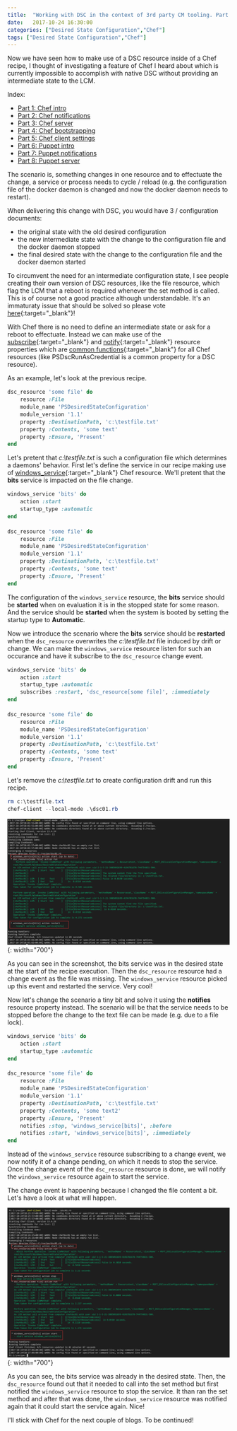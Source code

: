 ```yaml
---
title:  "Working with DSC in the context of 3rd party CM tooling. Part 2: Chef Notifications"
date:   2017-10-24 16:30:00
categories: ["Desired State Configuration","Chef"]
tags: ["Desired State Configuration","Chef"]
---
```


Now we have seen how to make use of a DSC resource inside of a Chef recipe, I thought of investigating a feature of Chef I heard about which is currently impossible to accomplish with native DSC without providing an intermediate state to the LCM.

Index:

* [Part 1: Chef intro](http://bgelens.nl/working-with-dsc-in-the-context-of-3rd-party-cm-tooling-part-1-chef-intro)
* [Part 2: Chef notifications](http://bgelens.nl/working-with-dsc-in-the-context-of-3rd-party-cm-tooling-part-2-chef-notifications/)
* [Part 3: Chef server](http://bgelens.nl/working-with-dsc-in-the-context-of-3rd-party-cm-tooling-part-3-chef-server/)
* [Part 4: Chef bootstrapping](http://bgelens.nl/working-with-dsc-in-the-context-of-3rd-party-cm-tooling-part-4-chef-bootstrap/)
* [Part 5: Chef client settings](http://bgelens.nl/working-with-dsc-in-the-context-of-3rd-party-cm-tooling-part-5-chef-clientsettings/)
* [Part 6: Puppet intro](http://bgelens.nl/working-with-dsc-in-the-context-of-3rd-party-cm-tooling-part-6-puppet-intro/)
* [Part 7: Puppet notifications](http://bgelens.nl/working-with-dsc-in-the-context-of-3rd-party-cm-tooling-part-7-puppnotificationset/)
* [Part 8: Puppet server](http://bgelens.nl/working-with-dsc-in-the-context-of-3rd-party-cm-tooling-part-8-puppet-server/)

The scenario is, something changes in one resource and to effectuate the change, a service or process needs to cycle / reload (e.g. the configuration file of the docker daemon is changed and now the docker daemon needs to restart).

When delivering this change with DSC, you would have 3 / configuration documents:

* the original state with the old desired configuration
* the new intermediate state with the change to the configuration file and the docker daemon stopped
* the final desired state with the change to the configuration file and the docker daemon started

To circumvent the need for an intermediate configuration state, I see people creating their own version of DSC resources, like the file resource, which flag the LCM that a reboot is required whenever the set method is called. This is of course not a good practice although understandable. It's an immaturaty issue that should be solved so please vote [here](https://windowsserver.uservoice.com/forums/301869-powershell/suggestions/11088639-enable-service-restart-and-similar-scenarios-in-ds){:target="_blank"}!

With Chef there is no need to define an intermediate state or ask for a reboot to effectuate. Instead we can make use of the [subscribe](https://docs.chef.io/resource_common.html#subscribes){:target="_blank"} and [notify](https://docs.chef.io/resource_common.html#notifies){:target="_blank"} resource properties which are [common functions](https://docs.chef.io/resource_common.html){:target="_blank"} for all Chef resources (like PSDscRunAsCredential is a common property for a DSC resource).

As an example, let's look at the previous recipe.

```ruby
dsc_resource 'some file' do
    resource :File
    module_name 'PSDesiredStateConfiguration'
    module_version '1.1'
    property :DestinationPath, 'c:\testfile.txt'
    property :Contents, 'some text'
    property :Ensure, 'Present'
end
```

Let's pretent that *c:\testfile.txt* is such a configuration file which determines a daemons' behavior. First let's define the service in our recipe making use of [windows_service](https://docs.chef.io/resource_windows_service.html){:target="_blank"} Chef resource. We'll pretent that the **bits** service is impacted on the file change.

```ruby
windows_service 'bits' do
    action :start
    startup_type :automatic
end

dsc_resource 'some file' do
    resource :File
    module_name 'PSDesiredStateConfiguration'
    module_version '1.1'
    property :DestinationPath, 'c:\testfile.txt'
    property :Contents, 'some text'
    property :Ensure, 'Present'
end
```

The configuration of the ```windows_service``` resource, the **bits** service should be **started** when on evaluation it is in the stopped state for some reason. And the service should be **started** when the system is booted by setting the startup type to **Automatic**.

Now we introduce the scenario where the **bits** service should be **restarted** when the ```dsc_resource``` overwrites the *c:\testfile.txt* file induced by drift or change. We can make the ```windows_service``` resource listen for such an occurance and have it subscribe to the ```dsc_resource``` change event.

```ruby
windows_service 'bits' do
    action :start
    startup_type :automatic
    subscribes :restart, 'dsc_resource[some file]', :immediately
end

dsc_resource 'some file' do
    resource :File
    module_name 'PSDesiredStateConfiguration'
    module_version '1.1'
    property :DestinationPath, 'c:\testfile.txt'
    property :Contents, 'some text'
    property :Ensure, 'Present'
end
```

Let's remove the *c:\testfile.txt* to create configuration drift and run this recipe.

```powershell
rm c:\testfile.txt
chef-client --local-mode .\dsc01.rb
```

![subscribe](/images/2017-10/dscrecipe01.png){: width="700"}

As you can see in the screenshot, the bits service was in the desired state at the start of the recipe execution. Then the ```dsc_resource``` resource had a change event as the file was missing. The ```windows_service``` resource picked up this event and restarted the service. Very cool!

Now let's change the scenario a tiny bit and solve it using the **notifies** resource property instead. The scenario will be that the service needs to be stopped before the change to the text file can be made (e.g. due to a file lock).

```ruby
windows_service 'bits' do
    action :start
    startup_type :automatic
end

dsc_resource 'some file' do
    resource :File
    module_name 'PSDesiredStateConfiguration'
    module_version '1.1'
    property :DestinationPath, 'c:\testfile.txt'
    property :Contents, 'some text2'
    property :Ensure, 'Present'
    notifies :stop, 'windows_service[bits]', :before
    notifies :start, 'windows_service[bits]', :immediately
end
```

Instead of the ```windows_service``` resource subscribing to a change event, we now notify it of a change pending, on which it needs to stop the service. Once the change event of the ```dsc_resource``` resource is done, we will notify the ```windows_service``` resource again to start the service.

The change event is happening because I changed the file content a bit. Let's have a look at what will happen.

![notify](/images/2017-10/dscrecipe02.png){: width="700"}

As you can see, the bits service was already in the desired state. Then, the ```dsc_resource``` found out that it needed to call into the set method but first notified the ```windows_service``` resource to stop the service. It than ran the set method and after that was done, the ```windows_service``` resource was notified again that it could start the service again. Nice!

I'll stick with Chef for the next couple of blogs. To be continued!
